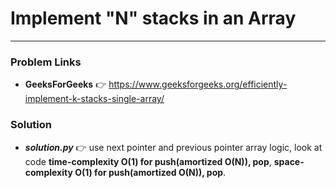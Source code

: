 # Implement "N" stacks in an Array

---

### Problem Links
- **__GeeksForGeeks__** :point_right: https://www.geeksforgeeks.org/efficiently-implement-k-stacks-single-array/

### Solution
- **_solution.py_** :point_right: use next pointer and previous pointer array logic, look at code **time-complexity O(1) for push(amortized O(N)), pop**, **space-complexity O(1) for push(amortized O(N)), pop**.
